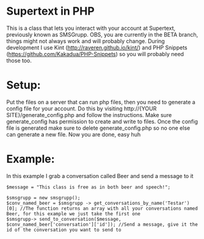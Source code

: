Supertext in PHP
================
This is a class that lets you interact with your account at Supertext, previously known as SMSGrupp.
OBS, you are currently in the BETA branch, things might not always work and will probably change. 
During development I use Kint (http://raveren.github.io/kint/) and PHP Snippets (https://github.com/Kakadua/PHP-Snippets) so you will probably need those too.


Setup:
================
Put the files on a server that can run php files, then you need to generate a config file for your account. Do this by visiting http://{YOUR SITE}/generate_config.php and follow the instructions. Make sure generate_config has permission to create and write to files.
Once the config file is generated make sure to delete generate_config.php so no one else can generate a new file.
Now you are done, easy huh


Example:
================
In this example I grab a conversation called Beer and send a message to it
	
	$message = "This class is free as in both beer and speech!";
	
	$smsgrupp = new smsgrupp();
	$conv_named_beer = $smsgrupp -> get_conversations_by_name('Testar')[0]; //The function returns an array with all your conversations named Beer, for this example we just take the first one
	$smsgrupp-> send_to_conversation($message, $conv_named_beer['conversation']['id']); //Send a message, give it the id of the conversation you want to send to